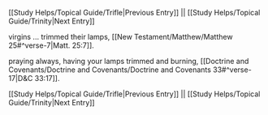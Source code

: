[[Study Helps/Topical Guide/Trifle|Previous Entry]]  ||  [[Study Helps/Topical Guide/Trinity|Next Entry]]

 virgins ... trimmed their lamps, [[New Testament/Matthew/Matthew 25#^verse-7|Matt. 25:7]].

 praying always, having your lamps trimmed and burning, [[Doctrine and Covenants/Doctrine and Covenants/Doctrine and Covenants 33#^verse-17|D&C 33:17]].

[[Study Helps/Topical Guide/Trifle|Previous Entry]]  ||  [[Study Helps/Topical Guide/Trinity|Next Entry]]